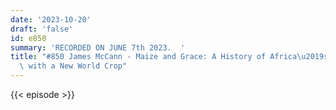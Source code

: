 ```yaml
---
date: '2023-10-20'
draft: 'false'
id: e850
summary: 'RECORDED ON JUNE 7th 2023.  '
title: "#850 James McCann - Maize and Grace: A History of Africa\u2019s Encounter\
  \ with a New World Crop"
---
```

{{< episode >}}
